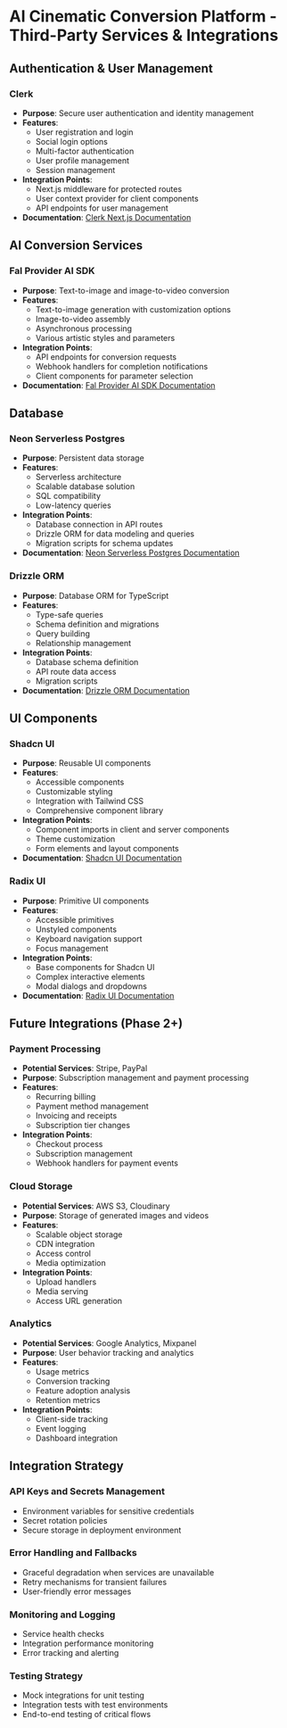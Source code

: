 # AI Cinematic Conversion Platform - Third-Party Services & Integrations

## Authentication & User Management

### Clerk
- **Purpose**: Secure user authentication and identity management
- **Features**:
  - User registration and login
  - Social login options
  - Multi-factor authentication
  - User profile management
  - Session management
- **Integration Points**:
  - Next.js middleware for protected routes
  - User context provider for client components
  - API endpoints for user management
- **Documentation**: [Clerk Next.js Documentation](https://clerk.com/docs/quickstarts/nextjs)

## AI Conversion Services

### Fal Provider AI SDK
- **Purpose**: Text-to-image and image-to-video conversion
- **Features**:
  - Text-to-image generation with customization options
  - Image-to-video assembly
  - Asynchronous processing
  - Various artistic styles and parameters
- **Integration Points**:
  - API endpoints for conversion requests
  - Webhook handlers for completion notifications
  - Client components for parameter selection
- **Documentation**: [Fal Provider AI SDK Documentation](https://sdk.vercel.ai/providers/ai-sdk-providers/fal)

## Database

### Neon Serverless Postgres
- **Purpose**: Persistent data storage
- **Features**:
  - Serverless architecture
  - Scalable database solution
  - SQL compatibility
  - Low-latency queries
- **Integration Points**:
  - Database connection in API routes
  - Drizzle ORM for data modeling and queries
  - Migration scripts for schema updates
- **Documentation**: [Neon Serverless Postgres Documentation](https://neon.tech/docs/introduction)

### Drizzle ORM
- **Purpose**: Database ORM for TypeScript
- **Features**:
  - Type-safe queries
  - Schema definition and migrations
  - Query building
  - Relationship management
- **Integration Points**:
  - Database schema definition
  - API route data access
  - Migration scripts
- **Documentation**: [Drizzle ORM Documentation](https://orm.drizzle.team/docs/overview)

## UI Components

### Shadcn UI
- **Purpose**: Reusable UI components
- **Features**:
  - Accessible components
  - Customizable styling
  - Integration with Tailwind CSS
  - Comprehensive component library
- **Integration Points**:
  - Component imports in client and server components
  - Theme customization
  - Form elements and layout components
- **Documentation**: [Shadcn UI Documentation](https://ui.shadcn.com/docs/installation/next)

### Radix UI
- **Purpose**: Primitive UI components
- **Features**:
  - Accessible primitives
  - Unstyled components
  - Keyboard navigation support
  - Focus management
- **Integration Points**:
  - Base components for Shadcn UI
  - Complex interactive elements
  - Modal dialogs and dropdowns
- **Documentation**: [Radix UI Documentation](https://www.radix-ui.com/primitives/docs/overview/introduction)

## Future Integrations (Phase 2+)

### Payment Processing
- **Potential Services**: Stripe, PayPal
- **Purpose**: Subscription management and payment processing
- **Features**:
  - Recurring billing
  - Payment method management
  - Invoicing and receipts
  - Subscription tier changes
- **Integration Points**:
  - Checkout process
  - Subscription management
  - Webhook handlers for payment events

### Cloud Storage
- **Potential Services**: AWS S3, Cloudinary
- **Purpose**: Storage of generated images and videos
- **Features**:
  - Scalable object storage
  - CDN integration
  - Access control
  - Media optimization
- **Integration Points**:
  - Upload handlers
  - Media serving
  - Access URL generation

### Analytics
- **Potential Services**: Google Analytics, Mixpanel
- **Purpose**: User behavior tracking and analytics
- **Features**:
  - Usage metrics
  - Conversion tracking
  - Feature adoption analysis
  - Retention metrics
- **Integration Points**:
  - Client-side tracking
  - Event logging
  - Dashboard integration

## Integration Strategy

### API Keys and Secrets Management
- Environment variables for sensitive credentials
- Secret rotation policies
- Secure storage in deployment environment

### Error Handling and Fallbacks
- Graceful degradation when services are unavailable
- Retry mechanisms for transient failures
- User-friendly error messages

### Monitoring and Logging
- Service health checks
- Integration performance monitoring
- Error tracking and alerting

### Testing Strategy
- Mock integrations for unit testing
- Integration tests with test environments
- End-to-end testing of critical flows
